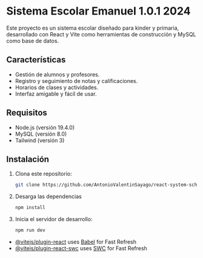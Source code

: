 # Sistema Escolar Emanuel 1.0.1 2024

Este proyecto es un sistema escolar diseñado para kinder y primaria, desarrollado con React y Vite como herramientas de construcción y MySQL como base de datos.

## Características

- Gestión de alumnos y profesores.
- Registro y seguimiento de notas y calificaciones.
- Horarios de clases y actividades.
- Interfaz amigable y fácil de usar.

## Requisitos

- Node.js (versión 19.4.0)
- MySQL (versión 8.0)
- Tailwind (versión 3)

## Instalación

1. Clona este repositorio:

   ```bash
   git clone https://github.com/AntonioValentinSayago/react-system-school.git

3. Desarga las dependencias

    ```bash
    npm install

3. Inicia el servidor de desarrollo:

    ```bash
    npm run dev

- [@vitejs/plugin-react](https://github.com/vitejs/vite-plugin-react/blob/main/packages/plugin-react/README.md) uses [Babel](https://babeljs.io/) for Fast Refresh
- [@vitejs/plugin-react-swc](https://github.com/vitejs/vite-plugin-react-swc) uses [SWC](https://swc.rs/) for Fast Refresh
